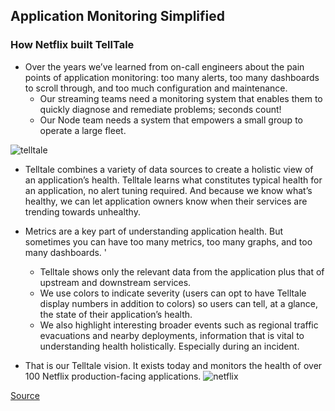 ## Application Monitoring Simplified
### How Netflix built TellTale

* Over the years we’ve learned from on-call engineers about the pain points of application monitoring: too many alerts, too many dashboards to scroll through, and too much configuration and maintenance. 
  *  Our streaming teams need a monitoring system that enables them to quickly diagnose and remediate problems; seconds count! 
  *  Our Node team needs a system that empowers a small group to operate a large fleet. 
  
![telltale](https://miro.medium.com/max/700/0*otr8oTJj6Azt457O)

* Telltale combines a variety of data sources to create a holistic view of an application’s health. Telltale learns what constitutes typical health for an application, no alert tuning required. And because we know what’s healthy, we can let application owners know when their services are trending towards unhealthy.

* Metrics are a key part of understanding application health. But sometimes you can have too many metrics, too many graphs, and too many dashboards. '
  * Telltale shows only the relevant data from the application plus that of upstream and downstream services. 
  * We use colors to indicate severity (users can opt to have Telltale display numbers in addition to colors) so users can tell, at a glance, the state of their application’s health. 
  * We also highlight interesting broader events such as regional traffic evacuations and nearby deployments, information that is vital to understanding health holistically. Especially during an incident.

* That is our Telltale vision. It exists today and monitors the health of over 100 Netflix production-facing applications.
![netflix](https://miro.medium.com/max/700/0*cTKhcfxS_XD5L-9n)

[Source](https://netflixtechblog.com/telltale-netflix-application-monitoring-simplified-5c08bfa780ba)

